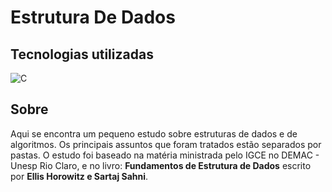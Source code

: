 # Estrutura De Dados
## Tecnologias utilizadas
![C](https://img.shields.io/badge/%20-gray?style=for-the-badge&logo=C&logoColor=red)

## Sobre
Aqui se encontra um pequeno estudo sobre estruturas de dados e de algoritmos.
Os principais assuntos que foram tratados estão separados por pastas.
O estudo foi baseado na matéria ministrada pelo IGCE no DEMAC - Unesp Rio Claro, e no livro: **Fundamentos de Estrutura de Dados** escrito por **Ellis Horowitz e Sartaj Sahni**.